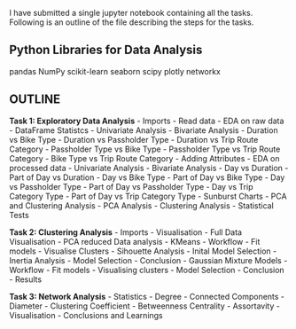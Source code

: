 I have submitted a single jupyter notebook containing all the tasks.
Following is an outline of the file describing the steps for the tasks.


Python Libraries for Data Analysis
----------------------------------
pandas
NumPy
scikit-learn
seaborn
scipy
plotly
networkx


OUTLINE
-------

**Task 1: Exploratory Data Analysis**
    - Imports
    - Read data
    - EDA on raw data
        - DataFrame Statistcs
        - Univariate Analysis
        - Bivariate Analysis
            - Duration vs Bike Type
            - Duration vs Passholder Type
            - Duration vs Trip Route Category
            - Passholder Type vs Bike Type
            - Passholder Type vs Trip Route Category
            - Bike Type vs Trip Route Category
    - Adding Attributes
    - EDA on processed data
        - Univariate Analysis
        - Bivariate Analysis
            - Day vs Duration
            - Part of Day vs Duration
            - Day vs Bike Type
            - Part of Day vs Bike Type
            - Day vs Passholder Type
            - Part of Day vs Passholder Type
            - Day vs Trip Category Type
            - Part of Day vs Trip Category Type
        - Sunburst Charts
    - PCA and Clustering Analysis
        - PCA Analysis
        - Clustering Analysis
        - Statistical Tests


**Task 2: Clustering Analysis**
    - Imports
    - Visualisation
        - Full Data Visualisation
        - PCA reduced Data analysis
    - KMeans
        - Workflow
        - Fit models
        - Visualise Clusters
        - Sihouette Analysis
        - Inital Model Selection
        - Inertia Analysis
        - Model Selection
        - Conclusion
    - Gaussian Mixture Models
        - Workflow
        - Fit models
        - Visualising clusters
        - Model Selection
        - Conclusion
    - Results


**Task 3: Network Analysis**
    - Statistics
        - Degree
        - Connected Components
        - Diameter
        - Clustering Coefficient
        - Betweenness Centrality
        - Assortavity
    - Visualisation
    - Conclusions and Learnings

